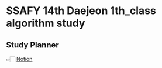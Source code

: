 # SSAFY 14th Daejeon 1th_class algorithm study

## Study Planner
👉🏻 [Notion](https://www.notion.so/201-2344e2e370f380c2a2a7d121a65a91ae)